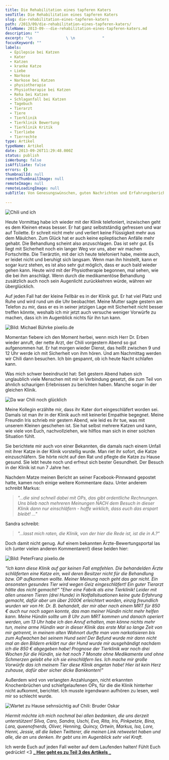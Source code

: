 ```yaml
---
title: Die Rehabilitation eines tapferen Katers
seoTitle: Die Rehabilitation eines tapferen Katers
slug: die-rehabilitation-eines-tapferen-katers
path: /2013/09/die-rehabilitation-eines-tapferen-katers/
fileName: 2013-09---die-rehabilitation-eines-tapferen-katers.md
description: ""
excerpt: "\n               \ \n            "
focusKeyword: ""
labels:
  - Epilepsie bei Katzen
  - Kater
  - Katzen
  - kranke Katze
  - Liebe
  - Narkose
  - Narkose bei Katzen
  - physiotherapie
  - Physiotherapie bei Katzen
  - Reha bei Katzen
  - Schlaganfall bei Katzen
  - Tagebuch
  - Tierarzt
  - Tiere
  - Tierklinik
  - Tierklinik Bewertung
  - Tierklinik Kritik
  - Tierliebe
  - Tierrechte
type: Artikel
typeName: Artikel
date: 2013-09-26T11:29:48.000Z
status: publish
isWerbung: false
isAffiliate: false
errors: {}
thumbnailId: null
remoteThumbnailImage: null
remoteImage: null
remoteLoadingImage: null
subTitle: Von Genesungswünschen, guten Nachrichten und Erfahrungsberichten
  
---
```


![Chili und ich](http://cardamonchai.files.wordpress.com/2013/09/9588574715_b8fb54fbc8_o.jpg?w=300 "Chili und ich")

Heute Vormittag habe ich wieder mit der Klinik telefoniert, inzwischen geht es
dem Kleinen etwas besser. Er hat ganz selbstständig gefressen und war auf
Toilette. Er schreit nicht mehr und verliert keine Flüssigkeit mehr aus dem
Mäulchen. Zum Glück hat er auch keine epileptischen Anfälle mehr gehabt. Die
Behandlung scheint also anzuschlagen. Das ist sehr gut. Es liegt mit Sicherheit
noch ein langer Weg vor uns, aber wir machen Fortschritte. Die Tierärztin, mit
der ich heute telefoniert habe, meinte auch, er leidet nicht und beruhigt sich
langsam. Wenn man ihn hinstellt, kann er sogar kurz stehen, es ist also sehr gut
möglich, dass er auch bald wieder gehen kann. Heute wird mit der Physiotherapie
begonnen, mal sehen, wie die bei ihm anschlägt. Wenn durch die medikamentöse
Behandlung zusätzlich auch noch sein Augenlicht zurückkehren würde, währen wir
überglücklich.

Auf jeden Fall hat der kleine Fellbär es in der Klinik gut. Er hat viel Platz
und Ruhe und wird rund um die Uhr beobachtet. Meine Mutter sagte gestern am
Telefon zu mir, dass er es in seiner jetzigen Lage mit Sicherheit nicht besser
treffen könnte, weshalb ich mir jetzt auch versuche weniger Vorwürfe zu machen,
dass ich im Augenblick nichts für ihn tun kann.

![Bild: Michael Bührke pixelio.de](http://cardamonchai.files.wordpress.com/2013/09/227315_web_r_k_b_by_michael-bc3bchrke_pixelio-de.jpg?w=300 "Bild: Michael Bührke pixelio.de")

Momentan fiebere ich den Moment herbei, wenn mich Herr Dr. Erben wieder anruft,
der nette Arzt, der Chili vorgestern Abend so gut aufgenommen hat. Er hat morgen
wieder Dienst, das heißt zwischen 9 und 12 Uhr werde ich mit Sicherheit von ihm
hören. Und am Nachmittag werden wir Chili dann besuchen. Ich bin gespannt, ob
ich heute Nacht schlafen kann.

Was mich schwer beeindruckt hat: Seit gestern Abend haben sich unglaublich viele
Menschen mit mir in Verbindung gesetzt, die zum Teil von ähnlich schaurigen
Erlebnissen zu berichten haben. Manche sogar in der gleichen Klinik.

![Da war Chili noch glücklich](http://cardamonchai.files.wordpress.com/2013/09/9574655057_79040e2c03_o.jpg?w=225 "Da war Chili noch glücklich")

Meine Kollegin erzählte mir, dass ihr Kater dort eingeschläfert worden sei.
Damals ist man ihr in der Klinik auch mit keinerlei Empathie begegnet. Meine
Freundin Iris schrieb mir gestern Abend, wie leid es ihr tue, was mit unserem
Kleinen geschehen ist. Sie hat selbst mehrere Katzen und kann, wie viele von
Euch, nachvollziehen, wie hilflos man sich in einer solchen Situation fühlt.

Sie berichtete mir auch von einer Bekannten, die damals nach einem Unfall mit
ihrer Katze in der Klinik vorstellig wurde. Man riet ihr sofort, die Katze
einzuschläfern. Sie hörte nicht auf den Rat und pflegte die Katze zu Hause
gesund. Sie lebt heute noch und erfreut sich bester Gesundheit. Der Besuch in
der Klinik ist nun 7 Jahre her.

Nachdem Matze meinen Bericht an seiner Facebook-Pinnwand gepostet hatte, kamen
noch einige weitere Kommentare dazu. Unter anderem schreibt Markus:

> _"...die sind schnell dabei mit OPs, das gibt ordentliche Rechnungen. Uns
> blieb nach mehreren Meinungen NACH dem Besuch in dieser Klinik dann nur
> einschläfern - hoffe wirklich, dass euch das erspart bleibt! ..."_

Sandra schreibt:

> _"...lasst mich raten, die Klinik, von der hier die Rede ist, ist die in A.?"_

Doch damit nicht genug. Auf einem bekannten Ärzte-Bewertungsportal las ich
(unter vielen anderen Kommentaren!) diese beiden hier:

![Bild: PeterFranz pixelio.de](http://cardamonchai.files.wordpress.com/2013/09/664812_web_r_b_by_peterfranz_pixelio-de.jpg?w=300 "Bild: PeterFranz pixelio.de")

_"Ich kann diese Klinik auf gar keinen Fall empfehlen. Die behandelden Ärzte_
_schläferten eine Katze ein, weil deren Besitzer nicht für die Behandlung_ _bzw.
OP aufkommen wollte. Meiner Meinung nach geht das gar nicht. Ein_ _ansonsten
gesundes Tier wird wegen Geiz eingeschläfert! Ein guter Tierarzt_ _hätte das
nicht gemacht!"_ _"Eher eine Fabrik als eine Tierklinik! Leider mit allen
unseren Tieren (drei Hunde) in Notfallsituationen keine gute Erfahrung gemacht,
dafür aber um über 2000€ erleichtert worden, einzig freundlich wurden wir von
Hr. Dr. B. behandelt, der mir aber nach einem MRT für 850 € auch nur noch sagen
konnte, das man meiner Hündin nicht mehr helfen kann. Meine Hündin sollte um 8
Uhr zum MRT kommen und danach operiert werden, um 13 Uhr habe ich den Anruf
erhalten, man könne nichts mehr tun, meine arme Hündin war in dieser Klinik das
erste Mal so lange Zeit von mir getrennt, in meinem alten Wohnort durfte man vom
narkotisieren bis zum Aufwachen bei seinem Hund sein! Der Befund wurde mir dann
nicht mal an den Bildern erklärt nur der Hund wurde mir ausgehändigt nachdem ich
die 850 € abgegeben habe! Prognose der Tierklinik war noch drei Wochen für die
Hündin, sie hat noch 7 Monate ohne Medikamente und ohne Schmerzen gelebt ehe ich
sie einschläfern lies. Ich mache mir große Vorwürfe das ich meinem Tier diese
Klinik angetan habe! Hier ist kein Herz zuhause, dafür aber sicher dicke
Bankkonten!"_

Außerdem wird von verlangten Anzahlungen, nicht erkannten Knochenbrüchen und
schiefgelaufenen OPs, für die die Klinik hinterher nicht aufkommt, berichtet.
Ich musste irgendwann aufhören zu lesen, weil mir so schlecht wurde.

![Wartet zu Hause sehnsüchtig auf Chili: Bruder Oskar](http://cardamonchai.files.wordpress.com/2013/09/9577449670_ae720a57fe_o.jpg?w=300 "Wartet zu Hause sehnsüchtig auf Chili: Bruder Oskar")

_Hiermit möchte ich mich nochmal bei allen bedanken, die uns derzeit
unterstützen! Silva, Caro, Sandra, Uschi, Eva, Rita, Iris, Pinkpetzie, Bina,
Lara, queenofnerds, Oliver, Henning, Quincy, Ortwin, Markus, Isa, Lore, Henni,
Jessie, all die lieben Twitterer, die meinen Link retweetet haben und alle, die
an uns denken. Ihr gebt uns im Augenblick sehr viel Kraft._

Ich werde Euch auf jeden Fall weiter auf dem Laufenden halten! Fühlt Euch
gedrückt! &lt;3
[_ **Hier geht es zu Teil 3 des Artikels** _](/2013/09/26/der-fall-es-chili-r/)

  